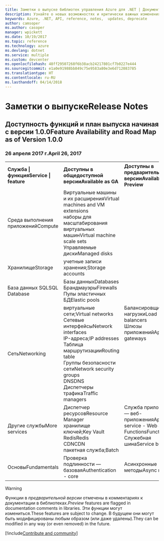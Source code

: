```yaml
---
title: Заметки о выпуске библиотек управления Azure для .NET | Документация Майкрософт
description: Узнайте о новых возможностях и критически важных изменениях в библиотеках управления Azure для .NET.
keywords: Azure, .NET, API, reference, notes,  updates, deprecate
author: camsoper
ms.author: casoper
manager: wpickett
ms.date: 10/19/2017
ms.topic: reference
ms.technology: azure
ms.devlang: dotnet
ms.service: multiple
ms.custom: devcenter
ms.openlocfilehash: 48ff29507268f6b38acb24217801cf7b0227e444
ms.sourcegitcommit: e1a0e91988bb849c75e9583a80e3e6d712083785
ms.translationtype: HT
ms.contentlocale: ru-RU
ms.lasthandoff: 04/14/2018
---
```

# <a name="release-notes"></a><span data-ttu-id="f4e81-104">Заметки о выпуске</span><span class="sxs-lookup"><span data-stu-id="f4e81-104">Release Notes</span></span> 

## <a name="feature-availability-and-road-map-as-of-version-100"></a><span data-ttu-id="f4e81-105">Доступность функций и план выпуска начиная с версии 1.0.0</span><span class="sxs-lookup"><span data-stu-id="f4e81-105">Feature Availability and Road Map as of Version 1.0.0</span></span> ##
### <a name="april-26-2017"></a><span data-ttu-id="f4e81-106">26 апреля 2017 г.</span><span class="sxs-lookup"><span data-stu-id="f4e81-106">April 26, 2017</span></span>

<table>
  <tr>
    <th align="left"><span data-ttu-id="f4e81-107">Служба | функция</span><span class="sxs-lookup"><span data-stu-id="f4e81-107">Service | feature</span></span></th>
    <th align="left"><span data-ttu-id="f4e81-108">Доступны в общедоступной версии</span><span class="sxs-lookup"><span data-stu-id="f4e81-108">Available as GA</span></span></th>
    <th align="left"><span data-ttu-id="f4e81-109">Доступны в предварительной версии</span><span class="sxs-lookup"><span data-stu-id="f4e81-109">Available as Preview</span></span></th>
    <th align="left"><span data-ttu-id="f4e81-110">Скоро</span><span class="sxs-lookup"><span data-stu-id="f4e81-110">Coming soon</span></span></th>
  </tr>
  <tr>
    <td><span data-ttu-id="f4e81-111">Среда выполнения приложений</span><span class="sxs-lookup"><span data-stu-id="f4e81-111">Compute</span></span></td>
    <td><span data-ttu-id="f4e81-112">Виртуальные машины и их расширения</span><span class="sxs-lookup"><span data-stu-id="f4e81-112">Virtual machines and VM extensions</span></span><br><span data-ttu-id="f4e81-113">наборы для масштабирования виртуальных машин</span><span class="sxs-lookup"><span data-stu-id="f4e81-113">Virtual machine scale sets</span></span><br><span data-ttu-id="f4e81-114">Управляемые диски</span><span class="sxs-lookup"><span data-stu-id="f4e81-114">Managed disks</span></span></td>
    <td></td>
    <td valign="top"><span data-ttu-id="f4e81-115">Службы контейнеров Azure</span><span class="sxs-lookup"><span data-stu-id="f4e81-115">Azure container services</span></span><br><span data-ttu-id="f4e81-116">Реестр контейнеров Azure</span><span class="sxs-lookup"><span data-stu-id="f4e81-116">Azure container registry</span></span></td>
  </tr>
  <tr>
    <td><span data-ttu-id="f4e81-117">Хранилище</span><span class="sxs-lookup"><span data-stu-id="f4e81-117">Storage</span></span></td>
    <td><span data-ttu-id="f4e81-118">учетные записи хранения;</span><span class="sxs-lookup"><span data-stu-id="f4e81-118">Storage accounts</span></span></td>
    <td></td>
    <td><span data-ttu-id="f4e81-119">Шифрование</span><span class="sxs-lookup"><span data-stu-id="f4e81-119">Encryption</span></span></td>
  </tr>
  <tr>
    <td><span data-ttu-id="f4e81-120">База данных SQL</span><span class="sxs-lookup"><span data-stu-id="f4e81-120">SQL Database</span></span></td>
    <td><span data-ttu-id="f4e81-121">Базы данных</span><span class="sxs-lookup"><span data-stu-id="f4e81-121">Databases</span></span><br><span data-ttu-id="f4e81-122">Брандмауэры</span><span class="sxs-lookup"><span data-stu-id="f4e81-122">Firewalls</span></span><br><span data-ttu-id="f4e81-123">Пулы эластичных БД</span><span class="sxs-lookup"><span data-stu-id="f4e81-123">Elastic pools</span></span></td>
    <td></td>
    <td valign="top"></td>
  </tr>
  <tr>
    <td><span data-ttu-id="f4e81-124">Сеть</span><span class="sxs-lookup"><span data-stu-id="f4e81-124">Networking</span></span></td>
    <td><span data-ttu-id="f4e81-125">виртуальные сети;</span><span class="sxs-lookup"><span data-stu-id="f4e81-125">Virtual networks</span></span><br><span data-ttu-id="f4e81-126">Сетевые интерфейсы</span><span class="sxs-lookup"><span data-stu-id="f4e81-126">Network interfaces</span></span><br><span data-ttu-id="f4e81-127">IP-адреса;</span><span class="sxs-lookup"><span data-stu-id="f4e81-127">IP addresses</span></span><br><span data-ttu-id="f4e81-128">Таблица маршрутизации</span><span class="sxs-lookup"><span data-stu-id="f4e81-128">Routing table</span></span><br><span data-ttu-id="f4e81-129">Группы безопасности сети</span><span class="sxs-lookup"><span data-stu-id="f4e81-129">Network security groups</span></span><br><span data-ttu-id="f4e81-130">DNS</span><span class="sxs-lookup"><span data-stu-id="f4e81-130">DNS</span></span><br><span data-ttu-id="f4e81-131">Диспетчеры трафика</span><span class="sxs-lookup"><span data-stu-id="f4e81-131">Traffic managers</span></span></td>
    <td valign="top"><span data-ttu-id="f4e81-132">Балансировщики нагрузки</span><span class="sxs-lookup"><span data-stu-id="f4e81-132">Load balancers</span></span><br><span data-ttu-id="f4e81-133">Шлюзы приложений</span><span class="sxs-lookup"><span data-stu-id="f4e81-133">Application gateways</span></span></td>
    <td valign="top"></td>
  </tr>
  <tr>
    <td><span data-ttu-id="f4e81-134">Другие службы</span><span class="sxs-lookup"><span data-stu-id="f4e81-134">More services</span></span></td>
    <td><span data-ttu-id="f4e81-135">Диспетчер ресурсов</span><span class="sxs-lookup"><span data-stu-id="f4e81-135">Resource Manager</span></span><br><span data-ttu-id="f4e81-136">хранилище ключей;</span><span class="sxs-lookup"><span data-stu-id="f4e81-136">Key Vault</span></span><br><span data-ttu-id="f4e81-137">Redis</span><span class="sxs-lookup"><span data-stu-id="f4e81-137">Redis</span></span><br><span data-ttu-id="f4e81-138">CDN</span><span class="sxs-lookup"><span data-stu-id="f4e81-138">CDN</span></span><br><span data-ttu-id="f4e81-139">пакетная служба;</span><span class="sxs-lookup"><span data-stu-id="f4e81-139">Batch</span></span></td>
    <td valign="top"><span data-ttu-id="f4e81-140">Служба приложений — веб-приложения</span><span class="sxs-lookup"><span data-stu-id="f4e81-140">App service - Web apps</span></span><br><span data-ttu-id="f4e81-141">Functions</span><span class="sxs-lookup"><span data-stu-id="f4e81-141">Functions</span></span><br><span data-ttu-id="f4e81-142">Служебная шина</span><span class="sxs-lookup"><span data-stu-id="f4e81-142">Service bus</span></span></td>
    <td valign="top"><span data-ttu-id="f4e81-143">Мониторинг</span><span class="sxs-lookup"><span data-stu-id="f4e81-143">Monitor</span></span><br><span data-ttu-id="f4e81-144">RBAC графа</span><span class="sxs-lookup"><span data-stu-id="f4e81-144">Graph RBAC</span></span><br><span data-ttu-id="f4e81-145">Azure Cosmos DB</span><span class="sxs-lookup"><span data-stu-id="f4e81-145">Azure Cosmos DB</span></span><br><span data-ttu-id="f4e81-146">Планировщик</span><span class="sxs-lookup"><span data-stu-id="f4e81-146">Scheduler</span></span></td>
  </tr>
  <tr>
    <td><span data-ttu-id="f4e81-147">Основы</span><span class="sxs-lookup"><span data-stu-id="f4e81-147">Fundamentals</span></span></td>
    <td><span data-ttu-id="f4e81-148">Проверка подлинности — базовая</span><span class="sxs-lookup"><span data-stu-id="f4e81-148">Authentication - core</span></span></td>
    <td><span data-ttu-id="f4e81-149">Асинхронные методы</span><span class="sxs-lookup"><span data-stu-id="f4e81-149">Async methods</span></span></td>
    <td valign="top"></td>
  </tr>
</table>

> [!WARNING] 
> <span data-ttu-id="f4e81-150">Функции в *предварительной версии* отмечены в комментариях к документации в библиотеках.</span><span class="sxs-lookup"><span data-stu-id="f4e81-150">*Preview* features are flagged in documentation comments in libraries.</span></span> <span data-ttu-id="f4e81-151">Эти функции могут измениться.</span><span class="sxs-lookup"><span data-stu-id="f4e81-151">These features are subject to change.</span></span> <span data-ttu-id="f4e81-152">В будущем они могут быть модифицированы любым образом (или даже удалены).</span><span class="sxs-lookup"><span data-stu-id="f4e81-152">They can be modified in any way (or even removed) in the future.</span></span>

[!include[Contribute and community](includes/contribute.md)]
